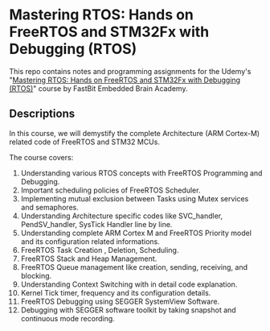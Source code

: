 # Mastering RTOS: Hands on FreeRTOS and STM32Fx with Debugging (RTOS)

This repo contains notes and programming assignments for the Udemy's "[Mastering RTOS: Hands on FreeRTOS and STM32Fx with Debugging (RTOS)](https://www.udemy.com/course/mastering-rtos-hands-on-with-freertos-arduino-and-stm32fx/)" course by FastBit Embedded Brain Academy.

## Descriptions

In this course, we will demystify the complete Architecture (ARM Cortex-M) related code of FreeRTOS and STM32 MCUs.

The course covers:
1. Understanding various RTOS concepts with FreeRTOS Programming and Debugging.
2. Important scheduling policies of FreeRTOS Scheduler.
3. Implementing mutual exclusion between Tasks using Mutex services and semaphores.
4. Understanding Architecture specific codes like SVC_handler, PendSV_handler, SysTick Handler line by line.
5. Understanding complete ARM Cortex M and FreeRTOS Priority model and its configuration related informations.
6. FreeRTOS Task Creation , Deletion, Scheduling.
7. FreeRTOS Stack and Heap Management.
8. FreeRTOS Queue management like creation, sending, receiving, and blocking.
9. Understanding Context Switching with in detail code explanation.
10. Kernel Tick timer, frequency and its configuration details.
11. FreeRTOS Debugging using SEGGER SystemView Software.
12. Debugging with SEGGER software toolkit by taking snapshot and continuous mode recording.
